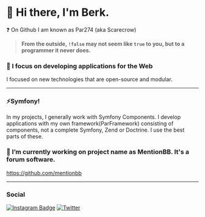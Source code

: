 # 👋 Hi there, I'm Berk.
❓ On Github I am known as Par274 (aka Scarecrow)

> **From the outside, `!false` may not seem like `true` to you, but to a programmer it never does.**  

### 🔭 I focus on developing applications for the Web
I focused on new technologies that are open-source and modular.

---

### ⚡Symfony!
In my projects, I generally work with Symfony Components. I develop applications with my own framework(ParFramework) consisting of components, not a complete Symfony, Zend or Doctrine. I use the best parts of these.

### 🌱 I’m currently working on project name as MentionBB. It's a forum software.
https://github.com/mentionbb

---

### Social
[![Instagram Badge](https://img.shields.io/badge/-Instagram-C13584?style=flat-quare&labelColor=C13584&logo=instagram&logoColor=white&link=link)](https://instagram.com/berk_azakli)
[![Twitter](https://img.shields.io/twitter/follow/berk_azakli?style=social)](https://x.com/berk_azakli)
